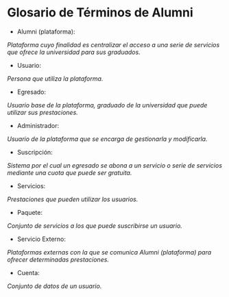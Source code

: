 # Glosario de Términos de Alumni

- Alumni (plataforma):

*Plataforma cuyo finalidad es centralizar el acceso a una serie de servicios que ofrece la universidad para sus graduados.*

- Usuario:

*Persona que utiliza la plataforma.*

- Egresado:

*Usuario base de la plataforma, graduado de la universidad que puede utilizar sus prestaciones.*

- Administrador:

*Usuario de la plataforma que se encarga de gestionarla y modificarla.*

- Suscripción:

*Sistema por el cual un egresado se abona a un servicio o serie de servicios mediante una cuota que puede ser gratuita.*

- Servicios:

*Prestaciones que pueden utilizar los usuarios.*

- Paquete:

*Conjunto de servicios a los que puede suscribirse un usuario.*

- Servicio Externo:

*Plataformas externas con la que se comunica Alumni (plataforma) para ofrecer determinadas prestaciones.*

- Cuenta:

*Conjunto de datos de un usuario.*
